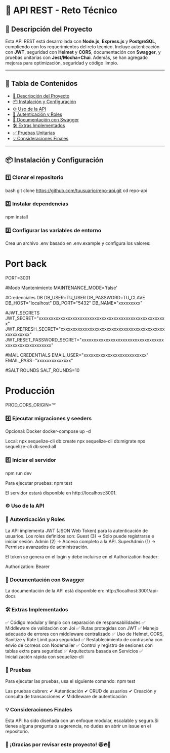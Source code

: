 # 🚀 API REST - Reto Técnico

## 📌 Descripción del Proyecto

Esta API REST está desarrollada con **Node.js**, **Express.js** y **PostgreSQL**, cumpliendo con los requerimientos del reto técnico. Incluye autenticación con **JWT**, seguridad con **Helmet** y **CORS**, documentación con **Swagger**, y pruebas unitarias con **Jest/Mocha+Chai**. Además, se han agregado mejoras para optimización, seguridad y código limpio.

---

## 📖 Tabla de Contenidos

- [📌 Descripción del Proyecto](#-descripción-del-proyecto)
- [📦 Instalación y Configuración](#-instalación-y-configuración)
- [⚙️ Uso de la API](#️-uso-de-la-api)
- [🔑 Autenticación y Roles](#-autenticación-y-roles)
- [📜 Documentación con Swagger](#-documentación-con-swagger)
- [🛠️ Extras Implementados](#️-extras-implementados)
- [✅ Pruebas Unitarias](#-pruebas-unitarias)
- [💡 Consideraciones Finales](#-consideraciones-finales)

---


## 📦 Instalación y Configuración

### 1️⃣ **Clonar el repositorio**
bash
git clone https://github.com/tuusuario/repo-api.git
cd repo-api

### 2️⃣ Instalar dependencias

npm install

### 3️⃣ Configurar las variables de entorno

Crea un archivo .env basado en .env.example y configura los valores:

# Port back
PORT=3001

#Modo Mantenimiento
MAINTENANCE_MODE='false'

#Credenciales DB
DB_USER=TU_USER
DB_PASSWORD=TU_CLAVE
DB_HOST="localhost"
DB_PORT="5432"
DB_NAME="xxxxxxxxx"

#JWT_SECRETS
JWT_SECRET="xxxxxxxxxxxxxxxxxxxxxxxxxxxxxxxxxxxxxxxxxxxxxxxxxxxxx"
JWT_REFRESH_SECRET="xxxxxxxxxxxxxxxxxxxxxxxxxxxxxxxxxxxxxxxxxxxxxxxxxxxxx"
JWT_RESET_PASSWORD_SECRET="xxxxxxxxxxxxxxxxxxxxxxxxxxxxxxxxxxxxxxxxxxxxxxxxxxxxx"

#MAIL CREDENTIALS
EMAIL_USER="xxxxxxxxxxxxxxxxxxxxxxxxxx"
EMAIL_PASS="xxxxxxxxxxxxxx"

#SALT ROUNDS
SALT_ROUNDS=10

# Producción
PROD_CORS_ORIGIN='*'


### 4️⃣ Ejecutar migraciones y seeders
Opcional: Docker
docker-compose up -d

Local:
npx sequelize-cli db:create
npx sequelize-cli db:migrate
npx sequelize-cli db:seed:all

### 5️⃣ Iniciar el servidor
npm run dev

Para ejecutar pruebas:
npm test

El servidor estará disponible en http://localhost:3001.

### ⚙️ Uso de la API

### 🔑 Autenticación y Roles

La API implementa JWT (JSON Web Token) para la autenticación de usuarios. Los roles definidos son:
Guest (3) → Solo puede registrarse e iniciar sesión.
Admin (2) → Acceso completo a la API.
SuperAdmin (1) → Permisos avanzados de administración.

El token se genera en el login y debe incluirse en el Authorization header:

Authorization: Bearer <token>

### 📜 Documentación con Swagger

La documentación de la API está disponible en:
http://localhost:3001/api-docs

### 🛠️ Extras Implementados
✅ Código modular y limpio con separación de responsabilidades
✅ Middleware de validación con Joi
✅ Rutas protegidas con JWT
✅ Manejo adecuado de errores con middleware centralizado
✅ Uso de Helmet, CORS, Sanitize y Rate Limit para seguridad
✅ Restablecimiento de contraseña con envío de correos con Nodemailer
✅ Control y registro de sesiones con tablas extra para seguridad
✅ Arquitectura basada en Servicios
✅ Inicialización rápida con sequelize-cli

### 🧪 Pruebas
Para ejecutar las pruebas, usa el siguiente comando:
npm test

Las pruebas cubren:
✔ Autenticación
✔ CRUD de usuarios
✔ Creación y consulta de transacciones
✔ Middleware de autenticación

### 💡 Consideraciones Finales
Esta API ha sido diseñada con un enfoque modular, escalable y seguro.Si tienes alguna pregunta o sugerencia, no dudes en abrir un issue en el repositorio.

### 🚀 ¡Gracias por revisar este proyecto! 😃🔥🚀


